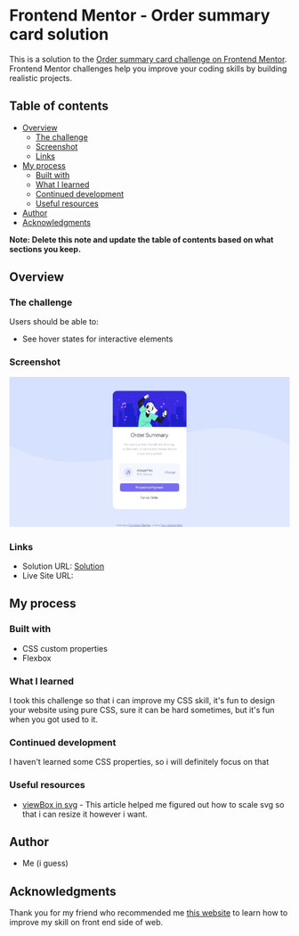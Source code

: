 # Frontend Mentor - Order summary card solution

This is a solution to the [Order summary card challenge on Frontend Mentor](https://www.frontendmentor.io/challenges/order-summary-component-QlPmajDUj). Frontend Mentor challenges help you improve your coding skills by building realistic projects. 

## Table of contents

- [Overview](#overview)
  - [The challenge](#the-challenge)
  - [Screenshot](#screenshot)
  - [Links](#links)
- [My process](#my-process)
  - [Built with](#built-with)
  - [What I learned](#what-i-learned)
  - [Continued development](#continued-development)
  - [Useful resources](#useful-resources)
- [Author](#author)
- [Acknowledgments](#acknowledgments)

**Note: Delete this note and update the table of contents based on what sections you keep.**

## Overview

### The challenge

Users should be able to:

- See hover states for interactive elements

### Screenshot

![Solution](./images/solution.jpeg)

### Links

- Solution URL: [Solution](https://github.com/OctaviusFarrel/order-summary-component)
- Live Site URL: [](https://your-live-site-url.com)

## My process

### Built with

- CSS custom properties
- Flexbox

### What I learned

I took this challenge so that i can improve my CSS skill, it's fun to design your website using pure CSS, sure it can be hard sometimes, but it's fun when you got used to it.

### Continued development

I haven't learned some CSS properties, so i will definitely focus on that

### Useful resources

- [viewBox in svg](https://css-tricks.com/scale-svg/) - This article helped me figured out how to scale svg so that i can resize it however i want.

## Author

- Me (i guess)

## Acknowledgments

Thank you for my friend who recommended me [this website](https://www.frontendmentor.io/challenges) to learn how to improve my skill on front end side of web.